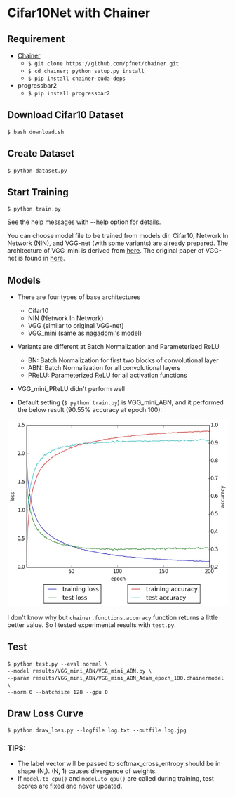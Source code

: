 # Cifar10Net with Chainer

## Requirement

- [Chainer](http://chainer.org)
    - `$ git clone https://github.com/pfnet/chainer.git`
    - `$ cd chainer; python setup.py install`
    - `$ pip install chainer-cuda-deps`
- progressbar2
    - `$ pip install progressbar2`

## Download Cifar10 Dataset

```
$ bash download.sh
```

## Create Dataset

```
$ python dataset.py
```

## Start Training

```
$ python train.py
```

See the help messages with --help option for details.

You can choose model file to be trained from models dir. Cifar10, Network In Network (NIN), and VGG-net (with some variants) are already prepared. The architecture of VGG_mini is derived from [here](https://github.com/nagadomi/kaggle-cifar10-torch7). The original paper of VGG-net is found in [here](http://arxiv.org/pdf/1409.1556.pdf).

## Models

- There are four types of base architectures
    - Cifar10
    - NIN (Network In Network)
    - VGG (similar to original VGG-net)
    - VGG_mini (same as [nagadomi](https://github.com/nagadomi/kaggle-cifar10-torch7)'s model)
- Variants are different at Batch Normalization and Parameterized ReLU
    - BN: Batch Normalization for first two blocks of convolutional layer
    - ABN: Batch Normalization for all convolutional layers
    - PReLU: Parameterized ReLU for all activation functions

- VGG_mini_PReLU didn't perform well
- Default setting (`$ python train.py`) is VGG_mini_ABN, and it performed the below result (90.55% accuracy at epoch 100):

![loss curve](loss.jpg)

I don't know why but `chainer.functions.accuracy` function returns a little better value. So I tested experimental results with `test.py`.

## Test

```
$ python test.py --eval normal \
--model results/VGG_mini_ABN/VGG_mini_ABN.py \
--param results/VGG_mini_ABN/VGG_mini_ABN_Adam_epoch_100.chainermodel \
--norm 0 --batchsize 128 --gpu 0
```

## Draw Loss Curve

```
$ python draw_loss.py --logfile log.txt --outfile log.jpg
```

### TIPS:

- The label vector will be passed to softmax_cross_entropy should be in shape (N,). (N, 1) causes divergence of weights.
- If `model.to_cpu()` and `model.to_gpu()` are called during training, test scores are fixed and never updated.
